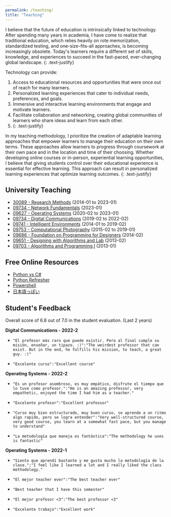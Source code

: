 ```yaml
---
permalink: /teaching/
title: "Teaching"
---
```

I believe that the future of education is intrinsically linked to technology. After spending many years in academia, 
I have come to realize that traditional education, which relies heavily on rote memorization, standardized testing, 
and one-size-fits-all approaches, is becoming increasingly obsolete. Today's learners require a 
different set of skills, knowledge, and experiences to succeed in the fast-paced, ever-changing global landscape. 
{: .text-justify}

Technology can provide:
1. Access to educational resources and opportunities that were once out of reach for many learners. 
2. Personalized learning experiences that cater to individual needs, preferences, and goals. 
3. Immersive and interactive learning environments that engage and motivate learners. 
4. Facilitate collaboration and networking, creating global communities of learners who share ideas and learn from each other.
5. {: .text-justify}

In my teaching methodology, I prioritize the creation of adaptable learning approaches that empower learners to manage their education 
on their own terms. These approaches allow learners to progress through coursework at their own pace and in the location
and time of their choosing. Whether developing online courses or in-person, experiential learning opportunities, I believe 
that giving students control over their educational experience is essential for effective learning. 
This approach can result in personalized learning experiences that optimize learning outcomes.
{: .text-justify}

## University Teaching

- [30089 - Research Methods](course_ResearchMethod.md)                  (2014-01 to 2023-01)
- [09734 - Network Fundamentals](course_NetFund.md)                     (2023-01)
- [09627 - Operating Systems](course_OS.md)                             (2020-02 to 2023-01)
- [09734 - Digital Communications](course_DigiCom.md)                   (2019-02 to 2022-02)
- [09741 - Intelligent Environments](course_IntEnv.md)                  (2014-01 to 2019-02)
- [09753 - Computational Photography](course_CompFoto.md)               (2015-02 to 2019-01)
- [09686 - Foundation on Programming for Designers](course_FPD.md) 	    (2014-02)
- [09651 - Designing with Algorithms and Lab](course_DAL.md)			(2013-02)
- [09703 - Algorithms and Programming I](course_APO1.md) 	            (2013-01)

## Free Online Resources

- [Python vs C#](res_Programming.md)
- [Python Refresher](../PythonRefresher/)
- [Powershell](../PowershellWeb/)
- [日本語っぽい](../NihongoPoi/)

## Student's Feedback 

Overall score of 6.8 out of 7.0 in the student evaluation. (Last 2 years)

**Digital Communications - 2022-2**
*     "El profesor más raro que puede existir. Pero al final cumple su misión, enseñar, un tipazo. :)":"The weirdest professor that can exist. But in the end, he fulfills his mission, to teach, a great guy. :)"
*     "Excelente curso":"Excellent course"

**Operating Systems - 2022-2**
*     "Es un profesor asombroso, es muy empático, disfrute el tiempo que lo tuve como profesor.":"He is an amazing professor, very empathetic, enjoyed the time I had him as a teacher." 
*     "Excelente profesor":"Excellent professor"
*     "Curso muy bien estructurado, muy buen curso, se aprende a un ritmo algo rapido, pero se logra entender":"Very well-structured course, very good course, you learn at a somewhat fast pace, but you manage to understand" 
*     "La metodología que maneja es fantástica":"The methodology he uses is fantastic"

**Operating Systems - 2022-1**
*     "Siento que aprendí bastante y me gusto mucho la metodología de la clase.":"I feel like I learned a lot and I really liked the class methodology."
*     "El mejor teacher ever":"The best teacher ever"
*     "Best teacher that I have this semester"
*     "El mejor profesor <3":"The best professor <3"
*     "Excelente trabajo":"Excellent work"